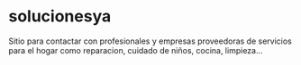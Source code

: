 # solucionesya
Sitio para contactar con profesionales y empresas proveedoras de servicios para el hogar como reparacion, cuidado de niños, cocina, limpieza...
